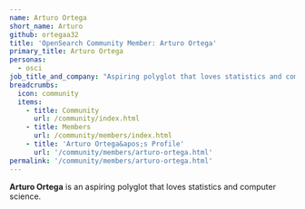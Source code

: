 ```yaml
---
name: Arturo Ortega
short_name: Arturo
github: ortegaa32
title: 'OpenSearch Community Member: Arturo Ortega'
primary_title: Arturo Ortega
personas:
  - osci
job_title_and_company: "Aspiring polyglot that loves statistics and computer science"
breadcrumbs:
  icon: community
  items:
    - title: Community
      url: /community/index.html
    - title: Members
      url: /community/members/index.html
    - title: 'Arturo Ortega&apos;s Profile'
      url: '/community/members/arturo-ortega.html'
permalink: '/community/members/arturo-ortega.html'
---
```


**Arturo Ortega** is an aspiring polyglot that loves statistics and computer science.

